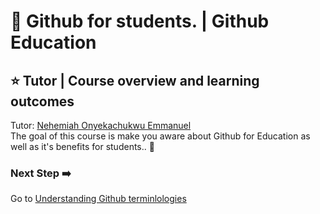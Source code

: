 # :flags: Github for students. | Github Education

## :star: Tutor | Course overview and learning outcomes 

Tutor: [Nehemiah Onyekachukwu Emmanuel](https://github.com/devgenix) <br>
The goal of this course is make you aware about Github for Education as well as it's benefits for students.. 🚀


### Next Step :arrow_right:
Go to [Understanding Github terminlologies](./6_Understanding_Github_terminlologies.md)
